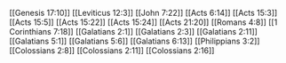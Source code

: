 [[Genesis 17:10]]
[[Leviticus 12:3]]
[[John 7:22]]
[[Acts 6:14]]
[[Acts 15:3]]
[[Acts 15:5]]
[[Acts 15:22]]
[[Acts 15:24]]
[[Acts 21:20]]
[[Romans 4:8]]
[[1 Corinthians 7:18]]
[[Galatians 2:1]]
[[Galatians 2:3]]
[[Galatians 2:11]]
[[Galatians 5:1]]
[[Galatians 5:6]]
[[Galatians 6:13]]
[[Philippians 3:2]]
[[Colossians 2:8]]
[[Colossians 2:11]]
[[Colossians 2:16]]
